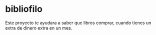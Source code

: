 bibliofilo
==========

Este proyecto te ayudara a saber que libros comprar, cuando tienes un extra de dinero extra en un mes.
